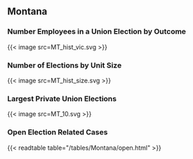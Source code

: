 ##  Montana

### Number Employees in a Union Election by Outcome
{{< image src=MT_hist_vic.svg >}}

### Number of Elections by Unit Size
{{< image src=MT_hist_size.svg >}}

### Largest Private Union Elections
{{< image src=MT_10.svg >}}

### Open Election Related Cases
{{< readtable table="/tables/Montana/open.html" >}}

